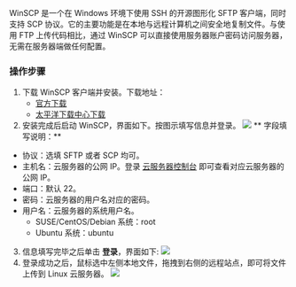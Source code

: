 WinSCP 是一个在 Windows 环境下使用 SSH 的开源图形化 SFTP 客户端，同时支持 SCP 协议。它的主要功能是在本地与远程计算机之间安全地复制文件。与使用 FTP 上传代码相比，通过 WinSCP 可以直接使用服务器账户密码访问服务器，无需在服务器端做任何配置。

### 操作步骤
1. 下载 WinSCP 客户端并安装。下载地址：
	- [官方下载](http://winscp.net/eng/docs/lang:chs) 
	- [太平洋下载中心下载](http://dl.pconline.com.cn/html_2/1/86/id=7244&pn=0.html)
2. 安装完成后启动 WinSCP，界面如下。按图示填写信息并登录。
![](https://mc.qcloudimg.com/static/img/98d96ee1c3b65a3d94e99bb447c8a294/22.png)
** 字段填写说明：**
 - 协议：选填 SFTP 或者 SCP 均可。
 - 主机名：云服务器的公网 IP。登录 [云服务器控制台](https://console.tce.fsphere.cn/cvm) 即可查看对应云服务器的公网 IP。
 - 端口：默认 22。
 - 密码：云服务器的用户名对应的密码。
 - 用户名：云服务器的系统用户名。
	 - SUSE/CentOS/Debian 系统：root
	 - Ubuntu 系统：ubuntu
3. 信息填写完毕之后单击 **登录**，界面如下:
![](//mccdn.qcloud.com/img56b0272d4ed3a.png)
4. 登录成功之后，鼠标选中左侧本地文件，拖拽到右侧的远程站点，即可将文件上传到 Linux 云服务器。
![](https://mc.qcloudimg.com/static/img/397117dd956265d42b12f6bf9cacb296/23.png)
